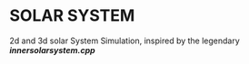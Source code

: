 # SOLAR SYSTEM  

2d and 3d solar System Simulation, inspired by the legendary <b><i> innersolarsystem.cpp <i/></b>